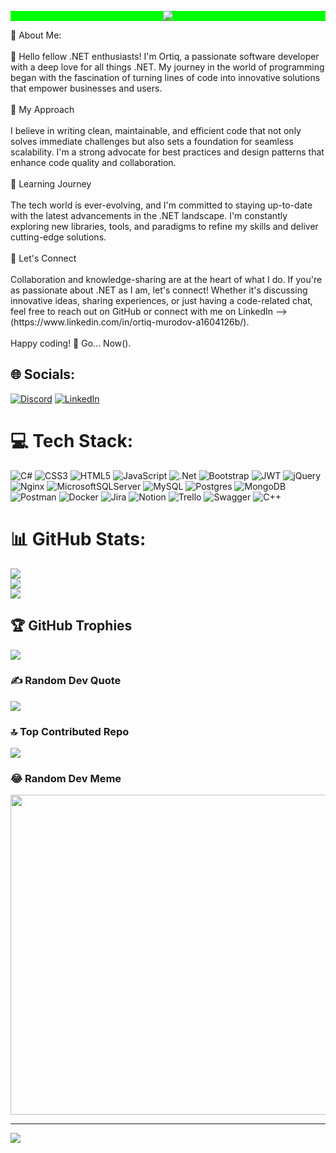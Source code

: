 <p align="center" style="background-color: #00FF00;">
  <img src="https://capsule-render.vercel.app/api?type=waving&color=gradient&text=Hello!&height=100&section=header"/>
</p>
💫 About Me:
<br><br>👋 Hello fellow .NET enthusiasts! I'm Ortiq, a passionate software developer with a deep love for all things .NET. My journey in the world of programming began with the fascination of turning lines of code into innovative solutions that empower businesses and users.<br><br>🚀 My Approach<br><br>I believe in writing clean, maintainable, and efficient code that not only solves immediate challenges but also sets a foundation for seamless scalability. I'm a strong advocate for best practices and design patterns that enhance code quality and collaboration.
<br><br>
🌱 Learning Journey
<br><br> 
The tech world is ever-evolving, and I'm committed to staying up-to-date with the latest advancements in the .NET landscape. I'm constantly exploring new libraries, tools, and paradigms to refine my skills and deliver cutting-edge solutions.<br><br> 🤝 Let's Connect<br><br>Collaboration and knowledge-sharing are at the heart of what I do. If you're as passionate about .NET as I am, let's connect! Whether it's discussing innovative ideas, sharing experiences, or just having a code-related chat, feel free to reach out on GitHub or connect with me on LinkedIn --> (https://www.linkedin.com/in/ortiq-murodov-a1604126b/).<br><br>Happy coding! 🎉 Go... Now().


## 🌐 Socials:
[![Discord](https://img.shields.io/badge/Discord-%237289DA.svg?logo=discord&logoColor=white)](https://discord.gg/https://discord.gg/DnwTQXzU) [![LinkedIn](https://img.shields.io/badge/LinkedIn-%230077B5.svg?logo=linkedin&logoColor=white)](https://linkedin.com/in/https://www.linkedin.com/in/ortiq-murodov-a1604126b/) 

# 💻 Tech Stack:
![C#](https://img.shields.io/badge/c%23-%23239120.svg?style=for-the-badge&logo=c-sharp&logoColor=white) ![CSS3](https://img.shields.io/badge/css3-%231572B6.svg?style=for-the-badge&logo=css3&logoColor=white) ![HTML5](https://img.shields.io/badge/html5-%23E34F26.svg?style=for-the-badge&logo=html5&logoColor=white) ![JavaScript](https://img.shields.io/badge/javascript-%23323330.svg?style=for-the-badge&logo=javascript&logoColor=%23F7DF1E) ![.Net](https://img.shields.io/badge/.NET-5C2D91?style=for-the-badge&logo=.net&logoColor=white) ![Bootstrap](https://img.shields.io/badge/bootstrap-%23563D7C.svg?style=for-the-badge&logo=bootstrap&logoColor=white) ![JWT](https://img.shields.io/badge/JWT-black?style=for-the-badge&logo=JSON%20web%20tokens) ![jQuery](https://img.shields.io/badge/jquery-%230769AD.svg?style=for-the-badge&logo=jquery&logoColor=white) ![Nginx](https://img.shields.io/badge/nginx-%23009639.svg?style=for-the-badge&logo=nginx&logoColor=white) ![MicrosoftSQLServer](https://img.shields.io/badge/Microsoft%20SQL%20Sever-CC2927?style=for-the-badge&logo=microsoft%20sql%20server&logoColor=white) ![MySQL](https://img.shields.io/badge/mysql-%2300f.svg?style=for-the-badge&logo=mysql&logoColor=white) ![Postgres](https://img.shields.io/badge/postgres-%23316192.svg?style=for-the-badge&logo=postgresql&logoColor=white) ![MongoDB](https://img.shields.io/badge/MongoDB-%234ea94b.svg?style=for-the-badge&logo=mongodb&logoColor=white) ![Postman](https://img.shields.io/badge/Postman-FF6C37?style=for-the-badge&logo=postman&logoColor=white) ![Docker](https://img.shields.io/badge/docker-%230db7ed.svg?style=for-the-badge&logo=docker&logoColor=white) ![Jira](https://img.shields.io/badge/jira-%230A0FFF.svg?style=for-the-badge&logo=jira&logoColor=white) ![Notion](https://img.shields.io/badge/Notion-%23000000.svg?style=for-the-badge&logo=notion&logoColor=white) ![Trello](https://img.shields.io/badge/Trello-%23026AA7.svg?style=for-the-badge&logo=Trello&logoColor=white) ![Swagger](https://img.shields.io/badge/-Swagger-%23Clojure?style=for-the-badge&logo=swagger&logoColor=white) ![C++](https://img.shields.io/badge/c++-%2300599C.svg?style=for-the-badge&logo=c%2B%2B&logoColor=white)
# 📊 GitHub Stats:
![](https://github-readme-stats.vercel.app/api?username=MurodovDeveloper&theme=merko&hide_border=false&include_all_commits=true&count_private=true)<br/>
![](https://github-readme-streak-stats.herokuapp.com/?user=MurodovDeveloper&theme=merko&hide_border=false)<br/>
![](https://github-readme-stats.vercel.app/api/top-langs/?username=MurodovDeveloper&theme=merko&hide_border=false&include_all_commits=true&count_private=true&layout=compact)

## 🏆 GitHub Trophies
![](https://github-profile-trophy.vercel.app/?username=MurodovDeveloper&theme=onedark&no-frame=false&no-bg=false&margin-w=4)

### ✍️ Random Dev Quote
![](https://quotes-github-readme.vercel.app/api?type=horizontal&theme=radical)

### 🔝 Top Contributed Repo
![](https://github-contributor-stats.vercel.app/api?username=MurodovDeveloper&limit=5&theme=dark&combine_all_yearly_contributions=true)

### 😂 Random Dev Meme
<img src="https://rm.up.railway.app/" width="512px"/>   

---
[![](https://visitcount.itsvg.in/api?id=MurodovDeveloper&icon=0&color=0)](https://visitcount.itsvg.in)

<!-- Proudly created with GPRM ( https://gprm.itsvg.in ) -->

